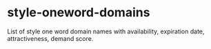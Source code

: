 # style-oneword-domains
List of style one word domain names with availability, expiration date, attractiveness, demand score.
